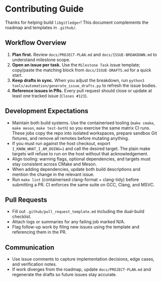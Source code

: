 # Contributing Guide

Thanks for helping build `libgitledger`! This document complements the roadmap and templates in `.github/`.

## Workflow Overview

1. **Plan first.** Review `docs/PROJECT-PLAN.md` and `docs/ISSUE-BREAKDOWN.md` to understand milestone scope.
2. **Open an issue per task.** Use the `Milestone Task` issue template; copy/paste the matching block from `docs/ISSUE-DRAFTS.md` for a quick start.
3. **Keep drafts in sync.** When you adjust the breakdown, run `python3 tools/automation/generate_issue_drafts.py` to refresh the issue bodies.
4. **Reference issues in PRs.** Every pull request should close or update at least one tracked issue (`Closes #123`).

## Development Expectations

- Maintain both build systems. Use the containerised tooling (`make cmake`,
  `make meson`, `make test-both`) so you exercise the same matrix CI runs.
  These jobs copy the repo into isolated workspaces, prepare sandbox Git
  fixtures, and remove all remotes before mutating anything.
- If you must run against the host checkout, export `I_KNOW_WHAT_I_AM_DOING=1`
  and call the desired target. The plain make targets will refuse to run on the
  host without that acknowledgement.
- Align tooling: warning flags, optional dependencies, and targets must stay consistent across CMake and Meson.
- When adding dependencies, update both build descriptions and mention the change in the relevant issue.
- Run `make lint` (containerised clang-format + clang-tidy) before submitting a
  PR. CI enforces the same suite on GCC, Clang, and MSVC.

## Pull Requests

- Fill out `.github/pull_request_template.md` including the dual-build checklist.
- Attach logs or summaries for any failing job marked N/A.
- Flag follow-up work by filing new issues using the template and referencing them in the PR.

## Communication

- Use issue comments to capture implementation decisions, edge cases, and verification notes.
- If work diverges from the roadmap, update `docs/PROJECT-PLAN.md` and regenerate the drafts so future issues stay accurate.

